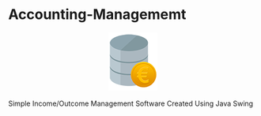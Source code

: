 # Accounting-Managememt

<p align="center">  
    <img alt="" src="/icons/appsmall.png" />
</p>

Simple Income/Outcome Management Software Created Using Java Swing
